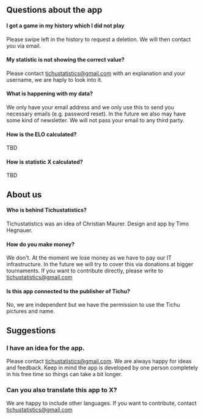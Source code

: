 ## Questions about the app

#### I got a game in my history which I did not play
Please swipe left in the history to request a deletion. We will then contact you via email.

#### My statistic is not showing the correct value?
Please contact [tichustatistics@gmail.com](mailto:tichustatistics@gmail.com)  with an explanation and your username, we are haply to look into it.

#### What is happening with my data?
We only have your email address and we only use this to send you necessary emails (e.g. password reset). In the future we also may have some kind of newsletter. We will not pass your email to any third party.

#### How is the ELO calculated?
TBD

#### How is statistic X calculated?
TBD

## About us

#### Who is behind Tichustatistics?
Tichustatistics was an idea of Christian Maurer. Design and app by Timo Hegnauer.

#### How do you make money?
We don't. At the moment we lose money as we have to pay our IT infrastructure. In the future we will try to cover this via donations at bigger tournaments. If you want to contribute directly, please write to  [tichustatistics@gmail.com](mailto:tichustatistics@gmail.com) 

#### Is this app connected to the publisher of Tichu?
No, we are independent but we have the permission to use the Tichu pictures and name.

## Suggestions

### I have an idea for the app.
Please contact [tichustatistics@gmail.com](mailto:tichustatistics@gmail.com). We are always happy for ideas and feedback. Keep in mind the app is developed by one person completely in his free time so things can take a bit longer.

### Can you also translate this app to X?
We are happy to include other languages. If you want to contribute, contact [tichustatistics@gmail.com](mailto:tichustatistics@gmail.com) 
